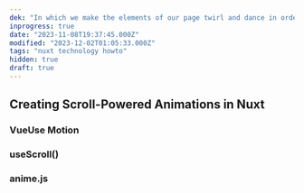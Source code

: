 ```yaml
---
dek: "In which we make the elements of our page twirl and dance in order to spark joy."
inprogress: true
date: "2023-11-08T19:37:45.000Z"
modified: "2023-12-02T01:05:33.000Z"
tags: "nuxt technology howto"
hidden: true
draft: true
---
```

## Creating Scroll-Powered Animations in Nuxt

### VueUse Motion

### useScroll()

### anime.js
